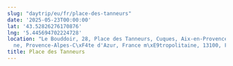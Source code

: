 ```yaml
---
slug: "daytrip/eu/fr/place-des-tanneurs"
date: '2025-05-23T00:00:00'
lat: '43.52826276170876'
lng: '5.445694702224728'
location: "Le Bouddoir, 28, Place des Tanneurs, Cuques, Aix-en-Provence, Bouches-du-Rh\xF4\
  ne, Provence-Alpes-C\xF4te d'Azur, France m\xE9tropolitaine, 13100, France"
title: Place des Tanneurs
---
```



